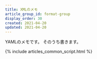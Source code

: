 ```yaml
---
title: XMLのメモ
article_group_id: format-group
display_order: 30
created: 2021-04-20
updated: 2021-04-20
---
```

YAMLのメモです。
そのうち書きます。

{% include articles_common_script.html %}
